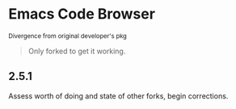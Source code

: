 # Emacs Code Browser
<span style="font-size: 12px">Divergence from original developer's pkg</span>

> Only forked to get it working.

## 2.5.1
   
  Assess worth of doing and state of other forks, begin corrections.


